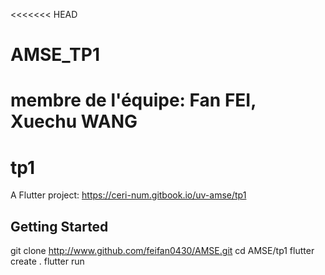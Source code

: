 <<<<<<< HEAD
# AMSE_TP1

membre de l'équipe: Fan FEI, Xuechu WANG
=======
# tp1

A Flutter project: https://ceri-num.gitbook.io/uv-amse/tp1

## Getting Started

git clone http://www.github.com/feifan0430/AMSE.git
cd AMSE/tp1
flutter create .
flutter run

